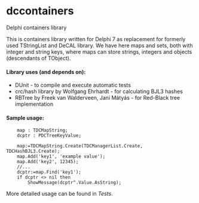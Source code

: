 # dccontainers
Delphi containers library


This is containers library written for Delphi 7 as replacement for formerly used TStringList and DeCAL library.
We have here maps and sets, both with integer and string keys, where maps can store strings, integers and objects (descendants of TObject).


#### Library uses (and depends on):
* DUnit - to compile and execute automatic tests
* crc/hash library by Wolfgang Ehrhardt - for calculating BJL3 hashes
* RBTree by Freek van Walderveen, Jani Mátyás - for Red-Black tree implementation


#### Sample usage:

```delphi
	map : TDCMapString;
	dcptr : PDCTreeKeyValue;

	map:=TDCMapString.Create(TDCManagerList.Create, TDCHashBJL3.Create);
	map.Add('key1', 'example value');
	map.Add('key2', 12345);
	//...
	dcptr:=map.Find('key1');
	if dcptr <> nil then
		ShowMessage(dcptr^.Value.AsString);
```

More detailed usage can be found in _Tests_.
